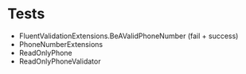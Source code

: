 # Tests

- FluentValidationExtensions.BeAValidPhoneNumber (fail + success)
- PhoneNumberExtensions
- ReadOnlyPhone
- ReadOnlyPhoneValidator
